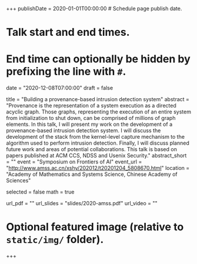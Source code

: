 +++
publishDate = 2020-01-01T00:00:00  # Schedule page publish date.

# Talk start and end times.
#   End time can optionally be hidden by prefixing the line with `#`.
date = "2020-12-08T07:00:00"
draft = false

title = "Building a provenance-based intrusion detection system"
abstract = "Provenance is the representation of a system execution as a directed acyclic graph. Those graphs, representing the execution of an entire system from initialization to shut down, can be comprised of millions of graph elements. In this talk, I will present my work on the development of a provenance-based intrusion detection system. I will discuss the development of the stack from the kernel-level capture mechanism to the algorithm used to perform intrusion detection. Finally, I will discuss planned future work and areas of potential collaborations. This talk is based on papers published at ACM CCS, NDSS and Usenix Security."
abstract_short = ""
event = "Symposium on Frontiers of AI"
event_url = "http://www.amss.ac.cn/xshy/202012/t20201204_5808670.html"
location = "Academy of Mathematics and Systems Science, Chinese Academy of Sciences"

selected = false
math = true

url_pdf = ""
url_slides = "slides/2020-amss.pdf"
url_video = ""

# Optional featured image (relative to `static/img/` folder).

+++
